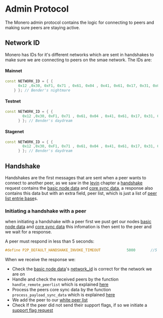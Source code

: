 # Admin Protocol

The Monero admin protocol contains the logic for connecting to peers and making sure peers are staying active.

## Network ID

Monero has IDs for it's different networks which are sent in handshakes to make sure we are connecting to peers on the smae network.
The IDs are:

#### Mainnet
```c++
const NETWORK_ID = { {
      0x12 ,0x30, 0xF1, 0x71 , 0x61, 0x04 , 0x41, 0x61, 0x17, 0x31, 0x00, 0x82, 0x16, 0xA1, 0xA1, 0x10
    } }; // Bender's nightmare

```
#### Testnet
```c++
const NETWORK_ID = { {
        0x12 ,0x30, 0xF1, 0x71 , 0x61, 0x04 , 0x41, 0x61, 0x17, 0x31, 0x00, 0x82, 0x16, 0xA1, 0xA1, 0x11
      } }; // Bender's daydream

```
#### Stagenet
```c++
const NETWORK_ID = { {
        0x12 ,0x30, 0xF1, 0x71 , 0x61, 0x04 , 0x41, 0x61, 0x17, 0x31, 0x00, 0x82, 0x16, 0xA1, 0xA1, 0x12
      } }; // Bender's daydream

```

## Handshake

Handshakes are the first messages that are sent when a peer wants to connect to another peer, as we saw in the [levin](levin.md) chapter a [handshake](levin.md#handshake-1001) request contains the [basic node data](levin.md#basic-node-data) and [core sync data](levin.md#core-sync-data), a response also contains this data but with an extra field, peer list, which is just a list of [peer list entrie base](levin.md#peer-list-entry-base)s.

### Initiating a handshake with a peer

when initiating a handshake with a peer first we pust get our nodes [basic node data](levin.md#basic-node-data) and [core sync data](levin.md#core-sync-data) this infomation is then sent to the peer and we wait for a response.

A peer must respond in less than 5 seconds:

```c++
#define P2P_DEFAULT_HANDSHAKE_INVOKE_TIMEOUT            5000       //5 seconds
```

When we receive the response we:
- Check the [basic node data](levin.md#basic-node-data)'s [network_id](#network-id) is correct for the network we are on
- Handle and check the received peers by the function `handle_remote_peerlist` which is explained [here]()
- Process the peers core sync data by the function `process_payload_sync_data` which is explained [here]()
- We add the peer to our [white peer list](peer_store.md#white-list)
- Check If the peer did not send their support flags, if so  we initiate a [support flag request]()

